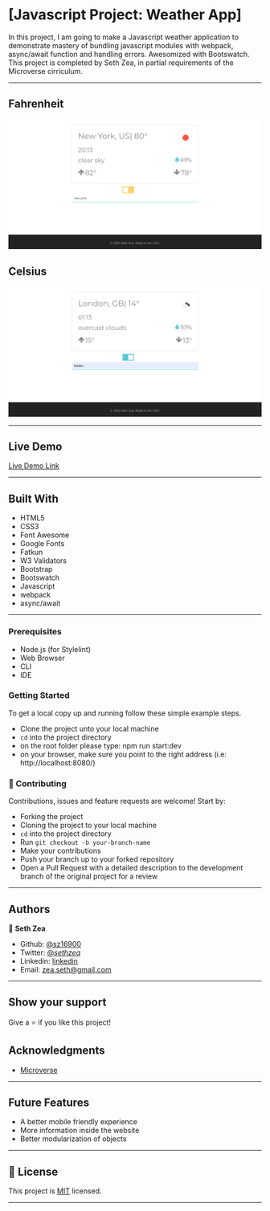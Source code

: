 # [Javascript Project: Weather App]

In this project, I am going to make a Javascript weather application to demonstrate mastery of bundling javascript modules with webpack, async/await function and handling errors. Awesomized with Bootswatch. This project is completed by Seth Zea, in partial requirements of the Microverse cirriculum.

---

## Fahrenheit
![Web](https://github.com/sz16900/weather-app/blob/bootswatch/src/assets/wa1.png?raw=true)

## Celsius
![Web](https://github.com/sz16900/weather-app/blob/bootswatch/src/assets/wa2.png?raw=true)

---

## Live Demo

[Live Demo Link](happy-goldstine-08e6f0.netlify.app)

---

## Built With

- HTML5
- CSS3
- Font Awesome
- Google Fonts
- Fatkun
- W3 Validators
- Bootstrap
- Bootswatch
- Javascript
- webpack
- async/await

---

### Prerequisites

- Node.js (for Stylelint)
- Web Browser
- CLI
- IDE

### Getting Started

To get a local copy up and running follow these simple example steps.

- Clone the project unto your local machine
- `cd` into the project directory
- on the root folder please type: npm run start:dev
- on your browser, make sure you point to the right address (i.e: http://localhost:8080/)

### 🤝 Contributing

Contributions, issues and feature requests are welcome! Start by:

- Forking the project
- Cloning the project to your local machine
- `cd` into the project directory
- Run `git checkout -b your-branch-name`
- Make your contributions
- Push your branch up to your forked repository
- Open a Pull Request with a detailed description to the development branch of the original project for a review

---

## Authors

👤 **Seth Zea**

- Github: [@sz16900](https://github.com/sz16900)
- Twitter: [@_sethzea_](https://twitter.com/_sethzea_)
- Linkedin: [linkedin](https://www.linkedin.com/in/seth-zea-9481a8148/)
- Email: zea.seth@gmail.com

---

## Show your support

Give a ⭐️ if you like this project!

## Acknowledgments

- [Microverse](https://microverse.org)

---

## Future Features

- A better mobile friendly experience
- More information inside the website
- Better modularization of objects

---

## 📝 License

This project is [MIT](lic.url) licensed.

---
